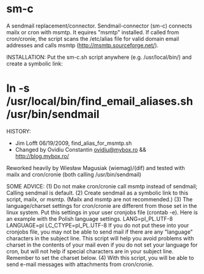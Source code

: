 sm-c
====

A sendmail replacement/connector. Sendmail-connector (sm-c) connects mailx or cron with msmtp.
It equires "msmtp" installed.
If called from cron/cronie, the script scans the /etc/alias file for valid domain email addresses
and calls msmtp (http://msmtp.sourceforge.net/).


INSTALLATION:
Put the sm-c.sh script anywhere (e.g. /usr/local/bin/) and create a symbolic link:

# ln -s /usr/local/bin/find_email_aliases.sh /usr/bin/sendmail


HISTORY:
- Jim Lofft 06/19/2009, find_alias_for_msmtp.sh
- Changed by Ovidiu Constantin <ovidiu@mybox.ro> && http://blog.mybox.ro/

Reworked heavily by Wiesław Magusiak (wiemag)/(dif) and tested with mailx and cron/cronie 
(both calling /usr/bin/sendmail)


SOME ADVICE:
(1) Do not make cron/cronie call msmtp instead of sendmail; Calling sendmail is default.
(2) Create sendmail as a symbolic link to this script, mailx, or msmtp.
    (Mailx and msmtp are not recommended.)
(3) The language/charset settings for cron/cronie are different from those 
    set in the linux system. Put this settings in your user cronjobs file (crontab -e).
    Here is an example with the Polish language settings.
      LANG=pl_PL.UTF-8
      LANGUAGE=pl
      LC_CTYPE=pl_PL.UTF-8
    If you do not put these into your cronjobs file, you may not be able to send
    mail if there are any "language" characters in the subject line. This script
    will help you avoid problems with charset in the contents of your mail even if
    you do not set your language for cron, but will not help if special characters
    are in your subject line.
    Remember to set the charset below.
(4) With this script, you will be able to send e-mail messages with attachments
    from cron/cronie.
